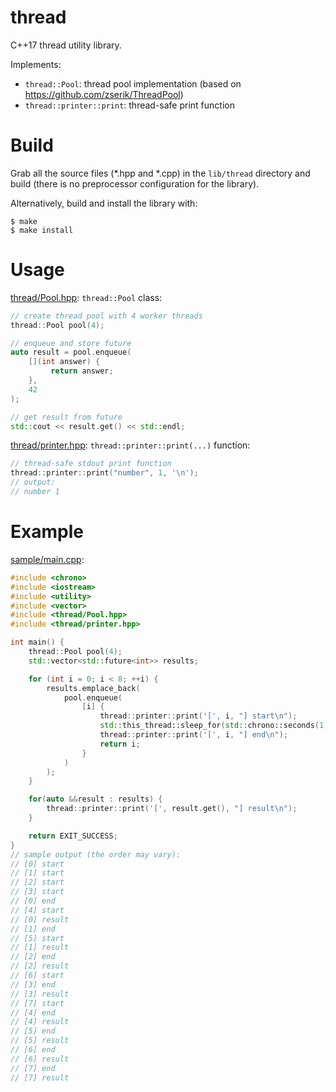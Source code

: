 # thread

C++17 thread utility library.

Implements:

* `thread::Pool`: thread pool implementation (based on https://github.com/zserik/ThreadPool)
* `thread::printer::print`: thread-safe print function

# Build

Grab all the source files (*.hpp and *.cpp) in the `lib/thread` directory and build (there is no preprocessor configuration for the library).

Alternatively, build and install the library with:

    $ make
    $ make install

# Usage

[thread/Pool.hpp](lib/thread/Pool.hpp): `thread::Pool` class:

```c++
// create thread pool with 4 worker threads
thread::Pool pool(4);

// enqueue and store future
auto result = pool.enqueue(
    [](int answer) {
         return answer;
    },
    42
);

// get result from future
std::cout << result.get() << std::endl;
```

[thread/printer.hpp](lib/thread/printer.hpp): `thread::printer::print(...)` function:

```c++
// thread-safe stdout print function
thread::printer::print("number", 1, '\n');
// output:
// number 1
```

# Example

[sample/main.cpp](sample/main.cpp):

```c++
#include <chrono>
#include <iostream>
#include <utility>
#include <vector>
#include <thread/Pool.hpp>
#include <thread/printer.hpp>

int main() {
    thread::Pool pool(4);
    std::vector<std::future<int>> results;

    for (int i = 0; i < 8; ++i) {
        results.emplace_back(
            pool.enqueue(
                [i] {
                    thread::printer::print('[', i, "] start\n");
                    std::this_thread::sleep_for(std::chrono::seconds(1));
                    thread::printer::print('[', i, "] end\n");
                    return i;
                }
            )
        );
    }

    for(auto &&result : results) {
        thread::printer::print('[', result.get(), "] result\n");
    }

    return EXIT_SUCCESS;
}
// sample output (the order may vary):
// [0] start
// [1] start
// [2] start
// [3] start
// [0] end
// [4] start
// [0] result
// [1] end
// [5] start
// [1] result
// [2] end
// [2] result
// [6] start
// [3] end
// [3] result
// [7] start
// [4] end
// [4] result
// [5] end
// [5] result
// [6] end
// [6] result
// [7] end
// [7] result
```
